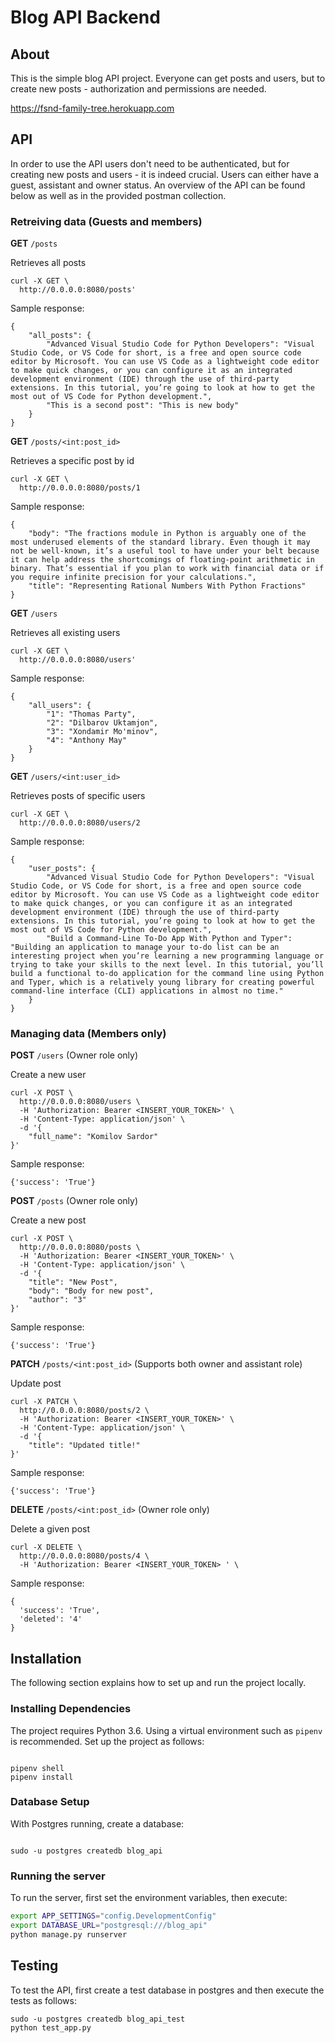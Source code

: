 # Blog API Backend

## About

This is the simple blog API project. Everyone can get posts and users, but to create new posts - authorization and permissions are needed.

https://fsnd-family-tree.herokuapp.com

## API

In order to use the API users don't need to be authenticated, but for creating new posts and users - it is indeed crucial. Users can either have a guest, assistant and owner status. An overview of the API can be found below as well as in the provided postman collection.

### Retreiving data (Guests and members)

**GET** `/posts`

Retrieves all posts

```
curl -X GET \
  http://0.0.0.0:8080/posts'
```

Sample response:
```
{
    "all_posts": {
        "Advanced Visual Studio Code for Python Developers": "Visual Studio Code, or VS Code for short, is a free and open source code editor by Microsoft. You can use VS Code as a lightweight code editor to make quick changes, or you can configure it as an integrated development environment (IDE) through the use of third-party extensions. In this tutorial, you’re going to look at how to get the most out of VS Code for Python development.",
        "This is a second post": "This is new body"
    }
}
```

**GET** `/posts/<int:post_id>`

Retrieves a specific post by id

```
curl -X GET \
  http://0.0.0.0:8080/posts/1
```

Sample response:
```
{
    "body": "The fractions module in Python is arguably one of the most underused elements of the standard library. Even though it may not be well-known, it’s a useful tool to have under your belt because it can help address the shortcomings of floating-point arithmetic in binary. That’s essential if you plan to work with financial data or if you require infinite precision for your calculations.",
    "title": "Representing Rational Numbers With Python Fractions"
}
```

**GET** `/users`

Retrieves all existing users

```
curl -X GET \
  http://0.0.0.0:8080/users'
```

Sample response:
```
{
    "all_users": {
        "1": "Thomas Party",
        "2": "Dilbarov Uktamjon",
        "3": "Xondamir Mo'minov",
        "4": "Anthony May"
    }
}
```

**GET** `/users/<int:user_id>`

Retrieves posts of specific users

```
curl -X GET \
  http://0.0.0.0:8080/users/2
```

Sample response:
```
{
    "user_posts": {
        "Advanced Visual Studio Code for Python Developers": "Visual Studio Code, or VS Code for short, is a free and open source code editor by Microsoft. You can use VS Code as a lightweight code editor to make quick changes, or you can configure it as an integrated development environment (IDE) through the use of third-party extensions. In this tutorial, you’re going to look at how to get the most out of VS Code for Python development.",
        "Build a Command-Line To-Do App With Python and Typer": "Building an application to manage your to-do list can be an interesting project when you’re learning a new programming language or trying to take your skills to the next level. In this tutorial, you’ll build a functional to-do application for the command line using Python and Typer, which is a relatively young library for creating powerful command-line interface (CLI) applications in almost no time."
    }
}
```

### Managing data (Members only)

**POST** `/users` (Owner role only)

Create a new user

```
curl -X POST \
  http://0.0.0.0:8080/users \
  -H 'Authorization: Bearer <INSERT_YOUR_TOKEN>' \
  -H 'Content-Type: application/json' \
  -d '{
    "full_name": "Komilov Sardor"
}'
```
Sample response:
```
{'success': 'True'}
```

**POST** `/posts` (Owner role only)

Create a new post

```
curl -X POST \
  http://0.0.0.0:8080/posts \
  -H 'Authorization: Bearer <INSERT_YOUR_TOKEN>' \
  -H 'Content-Type: application/json' \
  -d '{
    "title": "New Post",
    "body": "Body for new post",
    "author": "3"
}'
```
Sample response:
```
{'success': 'True'}
```

**PATCH** `/posts/<int:post_id>` (Supports both owner and assistant role)

Update post

```
curl -X PATCH \
  http://0.0.0.0:8080/posts/2 \
  -H 'Authorization: Bearer <INSERT_YOUR_TOKEN>' \
  -H 'Content-Type: application/json' \
  -d '{
    "title": "Updated title!"
}'
```
Sample response:
```
{'success': 'True'}
```


**DELETE** `/posts/<int:post_id>` (Owner role only)

Delete a given post

```
curl -X DELETE \
  http://0.0.0.0:8080/posts/4 \
  -H 'Authorization: Bearer <INSERT_YOUR_TOKEN> ' \

```
Sample response:
```
{
  'success': 'True',
  'deleted': '4'
}
```

## Installation

The following section explains how to set up and run the project locally.

### Installing Dependencies

The project requires Python 3.6. Using a virtual environment such as `pipenv` is recommended. Set up the project as follows:

```

pipenv shell
pipenv install

```

### Database Setup

With Postgres running, create a database:

```

sudo -u postgres createdb blog_api

```

### Running the server

To run the server, first set the environment variables, then execute:

```bash
export APP_SETTINGS="config.DevelopmentConfig"
export DATABASE_URL="postgresql:///blog_api"
python manage.py runserver
```

## Testing

To test the API, first create a test database in postgres and then execute the tests as follows:

```
sudo -u postgres createdb blog_api_test
python test_app.py
```
